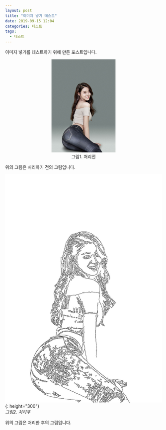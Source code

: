 ```yaml
---
layout: post
title: "이미지 넣기 테스트"
date: 2019-09-15 12:04
categories: 테스트
tags: 
  - 테스트
---
```


이미지 넣기를 테스트하기 위해 만든 포스트입니다.

<center>
<img src="/assets/images/sh1.jpg" height="300"><br>
그림1. 처리전
</center>

위의 그림은 처리하기 전의 그림입니다.

![Image Alt 텍스트](/assets/images/sh2.jpg "이미지 제목이래요"){: height="300"}<br>
*그림2. 처리후*

위의 그림은 처리한 후의 그림입니다.
